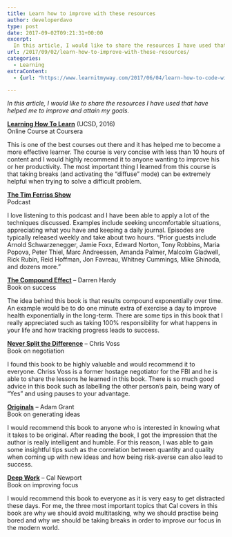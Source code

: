 ```yaml
---
title: Learn how to improve with these resources
author: developerdavo
type: post
date: 2017-09-02T09:21:31+00:00
excerpt: 
  In this article, I would like to share the resources I have used that have helped me to improve and attain my goals.
url: /2017/09/02/learn-how-to-improve-with-these-resources/
categories:
  - Learning
extraContent:
  - {url: "https://www.learnitmyway.com/2017/06/04/learn-how-to-code-with-these-resources/", title: "Learn how to code with these resources"}

---
```

_In this article, I would like to share the resources I have used that have helped me to improve and attain my goals._

**<a href="https://www.coursera.org/learn/learning-how-to-learn" target="_blank" 
rel="noopener">Learning How To Learn</a>** (UCSD, 2016)  
Online Course at Coursera

This is one of the best courses out there and it has helped me to become a more effective learner. 
The course is very concise with less than 10 hours of content 
and I would highly recommend it to anyone wanting to improve his or her productivity. 
The most important thing I learned from this course is that taking breaks 
(and activating the &#8220;diffuse&#8221; mode) can be extremely helpful when trying to solve a difficult problem.

**<a href="https://tim.blog/podcast/" target="_blank" 
rel="noopener">The Tim Ferriss Show</a>**  
Podcast

I love listening to this podcast and I have been able to apply a lot of the techniques discussed. 
Examples include seeking uncomfortable situations, appreciating what you have and keeping a daily journal. 
Episodes are typically released weekly and take about two hours. 
&#8220;Prior guests include Arnold Schwarzenegger, Jamie Foxx, Edward Norton, Tony Robbins, Maria Popova, Peter Thiel, 
Marc Andreessen, Amanda Palmer, Malcolm Gladwell, Rick Rubin, Reid Hoffman, Jon Favreau, Whitney Cummings, 
Mike Shinoda, and dozens more.&#8221;

**<a href="https://www.goodreads.com/book/show/9420697-the-compound-effect?from_search=true" target="_blank" 
rel="noopener">The Compound Effect</a>** &#8211; Darren Hardy  
Book on success

The idea behind this book is that results compound exponentially over time. 
An example would be to do one minute extra of exercise a day to improve health exponentially in the long-term. 
There are some tips in this book that I really appreciated such as 
taking 100% responsibility for what happens in your life and how tracking progress leads to success.

**<a href="https://www.goodreads.com/book/show/26156469-never-split-the-difference?from_search=true" target="_blank" 
rel="noopener">Never Split the Difference</a>** &#8211; Chris Voss  
Book on negotiation

I found this book to be highly valuable and would recommend it to everyone. 
Chriss Voss is a former hostage negotiator for the FBI and he is able to share the lessons he learned in this book. 
There is so much good advice in this book such as labelling the other person&#8217;s pain, 
being wary of &#8220;Yes&#8221; and using pauses to your advantage.

**<a href="https://www.goodreads.com/book/show/25614523-originals?from_search=true" target="_blank" 
rel="noopener">Originals</a>** &#8211; Adam Grant  
Book on generating ideas

I would recommend this book to anyone who is interested in knowing what it takes to be original. 
After reading the book, I got the impression that the author is really intelligent and humble. 
For this reason, I was able to gain some insightful tips such as the correlation between quantity and quality 
when coming up with new ideas and how being risk-averse can also lead to success.

**<a href="http://calnewport.com/books/deep-work/" target="_blank" rel="noopener">Deep Work</a>** &#8211; Cal Newport  
Book on improving focus

I would recommend this book to everyone as it is very easy to get distracted these days. 
For me, the three most important topics that Cal covers in this book are why we should avoid multitasking, 
why we should practise being bored and why we should be taking breaks in order to improve our focus in the modern world.
